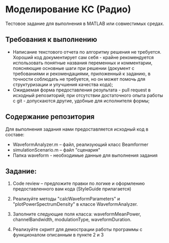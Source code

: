 # Моделирование КС (Радио) #
Тестовое задание для выполнения в MATLAB или совместимых средах.

## Требования к выполнению ##
- Написание текстового отчета по алгоритму решения не требуется. Хороший код документирует сам себя - крайне рекомендуется использовать понятные названия переменных и комментарии, поясняющие основные шаги при решении (документ с требованиями и рекомендациями, приложенный к заданию, в точности соблюдать не требуется, но он может помочь для структуризации и улучшения качества кода);
- Ожидаемая форма предоставления результата - pull request в исходный репозиторий; при отсутствии достаточного опыта работы с git - допускаются другие, удобные для исполнителя формы;

## Содержание репозитория ##
Для выполнения задания нами предоставляется исходный код в составе:
- WaveformAnalyzer.m – файл, реализующий класс Beamformer
- simulationScenario.m – файл "сценария"
- Папка waveform - необходимые данные для выполнения задания

## Задание: ##

1. Code review – предложите правки по логике и оформлению предоставленного вам кода (StyleGuide прилагается)

2. Реализуйте методы "calcWaveformParameters" и "plotPowerSpectrumDensity" в классе WaveformAnalyzer.

3. Заполните следующие поля класса: waveformMeanPower, channelBandwidth, modulationType, waveformDuration. 

4. Реализуйте скрипт для демострации работы программы с функционалом описанным в пункте 2 и 3

